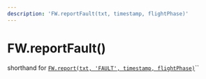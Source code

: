 ```yaml
---
description: 'FW.reportFault(txt, timestamp, flightPhase)'
---
```


# FW.reportFault\(\)

shorthand for [`FW.report(txt, 'FAULT', timestamp, flightPhase)`](fw.report.md)\`\`

